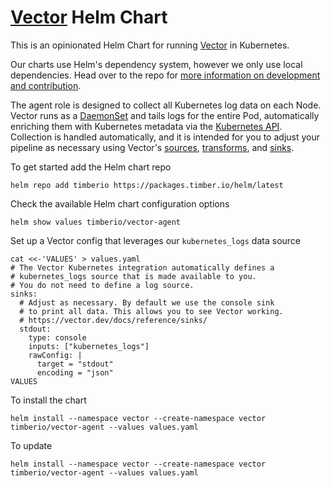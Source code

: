 # [Vector](https://vector.dev) Helm Chart

This is an opinionated Helm Chart for running [Vector](https://vector.dev) in Kubernetes.

Our charts use Helm's dependency system, however we only use local dependencies.
Head over to the repo for [more information on development and contribution](https://github.com/timberio/vector/tree/master/distribution/helm).

The agent role is designed to collect all Kubernetes log data on each Node. Vector runs as a [DaemonSet](https://kubernetes.io/docs/concepts/workloads/controllers/daemonset/) and tails logs for the entire Pod, automatically enriching them with Kubernetes metadata via the [Kubernetes API](https://kubernetes.io/docs/concepts/overview/kubernetes-api/). Collection is handled automatically, and it is intended for you to adjust your pipeline as necessary using Vector's [sources](https://vector.dev/docs/reference/sources/), [transforms](https://vector.dev/docs/reference/transforms/), and [sinks](https://vector.dev/docs/reference/sinks/).

To get started add the Helm chart repo

```
helm repo add timberio https://packages.timber.io/helm/latest
```

Check the available Helm chart configuration options

```
helm show values timberio/vector-agent
```

Set up a Vector config that leverages our `kubernetes_logs` data source

```
cat <<-'VALUES' > values.yaml
# The Vector Kubernetes integration automatically defines a
# kubernetes_logs source that is made available to you.
# You do not need to define a log source.
sinks:
  # Adjust as necessary. By default we use the console sink
  # to print all data. This allows you to see Vector working.
  # https://vector.dev/docs/reference/sinks/
  stdout:
    type: console
    inputs: ["kubernetes_logs"]
    rawConfig: |
      target = "stdout"
      encoding = "json"
VALUES
```

To install the chart

```
helm install --namespace vector --create-namespace vector timberio/vector-agent --values values.yaml
```

To update

```
helm install --namespace vector --create-namespace vector timberio/vector-agent --values values.yaml
```
